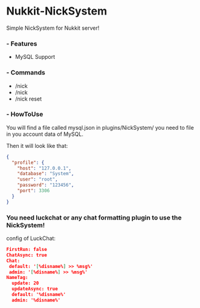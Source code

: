 # Nukkit-NickSystem
Simple NickSystem for Nukkit server!

### - Features
* MySQL Support

### - Commands
* /nick
* /nick <nickname>
* /nick reset

### - HowToUse
You will find a file called mysql.json in plugins/NickSystem/ you need to file in you account data of MySQL.

Then it will look like that:
```json
{
  "profile": {
    "host": "127.0.0.1",
    "database": "System",
    "user": "root",
    "password": "123456",
    "port": 3306
  }
}
```
  
### You need luckchat or any chat formatting plugin to use the NickSystem!

config of LuckChat:

```json
FirstRun: false
ChatAsync: true
Chat:
 default: '[%disname%] >> %msg%'
 admin: '[%disname%] >> %msg%'
NameTag:
  update: 20
  updateAsync: true
  default: '%disname%'
  admin: '%disname%'
```

